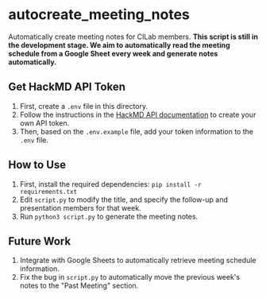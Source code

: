 # autocreate_meeting_notes
Automatically create meeting notes for CILab members.
**This script is still in the development stage. We aim to automatically read the meeting schedule from a Google Sheet every week and generate notes automatically.**

## Get HackMD API Token
1. First, create a `.env` file in this directory.
2. Follow the instructions in the [HackMD API documentation](https://hackmd.io/@hackmd-api/developer-portal/https%3A%2F%2Fhackmd.io%2F%40hackmd-api%2Fhow-to-issue-an-api-token?utm_source=settings-api&utm_medium=inline-cta) to create your own API token. 
3. Then, based on the `.env.example` file, add your token information to the `.env` file.

## How to Use

1. First, install the required dependencies: `pip install -r requirements.txt`
2. Edit `script.py` to modify the title, and specify the follow-up and presentation members for that week.
3. Run `python3 script.py` to generate the meeting notes.

## Future Work
1. Integrate with Google Sheets to automatically retrieve meeting schedule information.
2. Fix the bug in `script.py` to automatically move the previous week's notes to the "Past Meeting" section.
